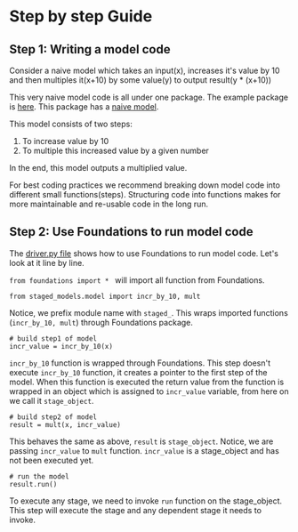 # Step by step Guide

## Step 1: Writing a model code

Consider a naive model which takes an input(x), increases it's value by 10 and then multiples it(x+10) by some value(y) to output result(y * (x+10))

This very naive model code is all under one package.
The example package is [here](https://github.com/DeepLearnI/foundations/documentation/sample_code/models).
This package has a [naive model](https://github.com/DeepLearnI/foundations/documentation/sample_code/models/model.py).

This model consists of two steps:
1. To increase value by 10
2. To multiple this increased value by a given number

In the end, this model outputs a multiplied value.

For best coding practices we recommend breaking down model code into different small functions(steps). Structuring code into functions makes for more maintainable and re-usable code in the long run.

## Step 2: Use Foundations to run model code

The [driver.py file](https://github.com/DeepLearnI/foundations/documentation/sample_code/driver.py) shows how to use Foundations to run model code. Let's look at it line by line.

```from foundations import * ```
will import all function from Foundations.

```from staged_models.model import incr_by_10, mult```

Notice, we prefix module name with `staged_`. This wraps imported functions (`incr_by_10, mult`) through Foundations package.

```
# build step1 of model
incr_value = incr_by_10(x)
```
`incr_by_10` function is wrapped through Foundations. This step doesn't execute `incr_by_10` function, it creates a pointer to the first step of the model. When this function is executed the return value from the function is wrapped in an object which is assigned to `incr_value` variable, from here on we call it `stage_object`.

```
# build step2 of model
result = mult(x, incr_value)
```
This behaves the same as above, `result` is `stage_object`. Notice, we are passing `incr_value` to `mult` function. `incr_value` is a stage_object and has not been executed yet.

```
# run the model
result.run()
```
To execute any stage, we need to invoke `run` function on the stage_object. This step will execute the stage and any dependent stage it needs to invoke.
